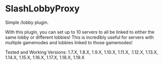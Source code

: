 # SlashLobbyProxy

Simple /lobby plugin.

With this plugin, you can set up to 10 servers to all be linked to either the same lobby or different lobbies! This is incredibly useful for servers with multiple gamemodes and lobbies linked to those gamemodes!

Tested and Working Versions: 1.7.X, 1.8.X, 1.9.X, 1.10.X, 1.11.X, .1.12.X, 1.13.X, 1.14.X, 1.15.X, 1.16.X, 1.17.X, 1.18.X, 1.19.X
